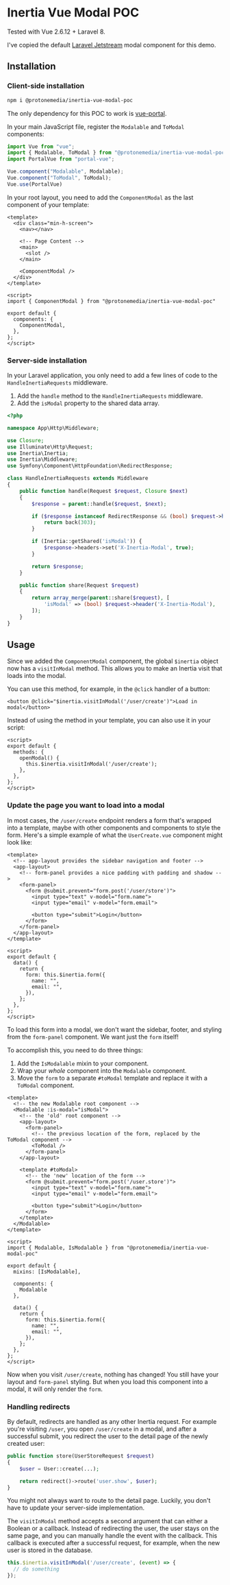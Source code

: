 # Inertia Vue Modal POC

Tested with Vue 2.6.12 + Laravel 8.

I've copied the default [Laravel Jetstream](https://jetstream.laravel.com/2.x/stacks/inertia.html) modal component for this demo.

## Installation

### Client-side installation

```bash
npm i @protonemedia/inertia-vue-modal-poc
```

The only dependency for this POC to work is [vue-portal](https://github.com/LinusBorg/portal-vue).

In your main JavaScript file, register the `Modalable` and `ToModal` components:

```javascript
import Vue from "vue";
import { Modalable, ToModal } from "@protonemedia/inertia-vue-modal-poc"
import PortalVue from "portal-vue";

Vue.component("Modalable", Modalable);
Vue.component("ToModal", ToModal);
Vue.use(PortalVue)
```

In your root layout, you need to add the `ComponentModal` as the last component of your template:

```vue
<template>
  <div class="min-h-screen">
    <nav></nav>

    <!-- Page Content -->
    <main>
      <slot />
    </main>

    <ComponentModal />
  </div>
</template>

<script>
import { ComponentModal } from "@protonemedia/inertia-vue-modal-poc"

export default {
  components: {
    ComponentModal,
  },
};
</script>
```

### Server-side installation

In your Laravel application, you only need to add a few lines of code to the `HandleInertiaRequests` middleware.

1. Add the `handle` method to the `HandleInertiaRequests` middleware.
2. Add the `isModal` property to the shared data array.

```php
<?php

namespace App\Http\Middleware;

use Closure;
use Illuminate\Http\Request;
use Inertia\Inertia;
use Inertia\Middleware;
use Symfony\Component\HttpFoundation\RedirectResponse;

class HandleInertiaRequests extends Middleware
{
    public function handle(Request $request, Closure $next)
    {
        $response = parent::handle($request, $next);

        if ($response instanceof RedirectResponse && (bool) $request->header('X-Inertia-Modal-Redirect-Back')) {
            return back(303);
        }

        if (Inertia::getShared('isModal')) {
            $response->headers->set('X-Inertia-Modal', true);
        }

        return $response;
    }

    public function share(Request $request)
    {
        return array_merge(parent::share($request), [
            'isModal' => (bool) $request->header('X-Inertia-Modal'),
        ]);
    }
}
```

## Usage

Since we added the `ComponentModal` component, the global `$inertia` object now has a `visitInModal` method. This allows you to make an Inertia visit that loads into the modal.

You can use this method, for example, in the `@click` handler of a button:

```vue
<button @click="$inertia.visitInModal('/user/create')">Load in modal</button>
```

Instead of using the method in your template, you can also use it in your script:

```vue
<script>
export default {
  methods: {
    openModal() {
      this.$inertia.visitInModal('/user/create');
    },
  },
};
</script>
```

### Update the page you want to load into a modal

In most cases, the `/user/create` endpoint renders a form that's wrapped into a template, maybe with other components and components to style the form. Here's a simple example of what the `UserCreate.vue` component might look like:

```vue
<template>
  <!-- app-layout provides the sidebar navigation and footer -->
  <app-layout>
    <!-- form-panel provides a nice padding with padding and shadow -->
    <form-panel>
      <form @submit.prevent="form.post('/user/store')">
        <input type="text" v-model="form.name">
        <input type="email" v-model="form.email">

        <button type="submit">Login</button>
      </form>
    </form-panel>
  </app-layout>
</template>

<script>
export default {
  data() {
    return {
      form: this.$inertia.form({
        name: "",
        email: "",
      }),
    };
  },
};
</script>
```

To load this form into a modal, we don't want the sidebar, footer, and styling from the `form-panel` component. We want just the `form` itself!

To accomplish this, you need to do three things:

1. Add the `IsModalable` mixin to your component.
2. Wrap your *whole* component into the `Modalable` component.
3. Move the `form` to a separate `#toModal` template and replace it with a `ToModal` component.

```vue
<template>
  <!-- the new Modalable root component -->
  <Modalable :is-modal="isModal">
    <!-- the 'old' root component -->
    <app-layout>
      <form-panel>
        <!-- the previous location of the form, replaced by the ToModal component -->
        <ToModal />
      </form-panel>
    </app-layout>

    <template #toModal>
      <!-- the 'new' location of the form -->
      <form @submit.prevent="form.post('/user.store')">
        <input type="text" v-model="form.name">
        <input type="email" v-model="form.email">

        <button type="submit">Login</button>
      </form>
    </template>
  </Modalable>
</template>

<script>
import { Modalable, IsModalable } from "@protonemedia/inertia-vue-modal-poc"

export default {
  mixins: [IsModalable],

  components: {
    Modalable
  },

  data() {
    return {
      form: this.$inertia.form({
        name: "",
        email: "",
      }),
    };
  },
};
</script>
```

Now when you visit `/user/create`, nothing has changed! You still have your layout and `form-panel` styling. But when you load this component into a modal, it will only render the `form`.

### Handling redirects

By default, redirects are handled as any other Inertia request. For example you're visiting `/user`, you open `/user/create` in a modal, and after a successful submit, you redirect the user to the detail page of the newly created user:

```php
public function store(UserStoreRequest $request)
{
    $user = User::create(...);

    return redirect()->route('user.show', $user);
}
```

You might not always want to route to the detail page. Luckily, you don't have to update your server-side implementation.

The `visitInModal` method accepts a second argument that can either a Boolean or a callback. Instead of redirecting the user, the user stays on the same page, and you can manually handle the event with the callback. This callback is executed after a successful request, for example, when the new user is stored in the database.

```javascript
this.$inertia.visitInModal('/user/create', (event) => {
  // do something
});
```
